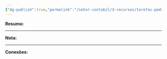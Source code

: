 ```yaml
---
{"dg-publish":true,"permalink":"/setor-contabil/3-recursos/tarefas-padrao/conciliar-conferir-juros-s-emprestimos/","dgPassFrontmatter":true,"created":"2025-06-05T23:28:01.712-03:00","updated":"2025-06-05T23:30:24.174-03:00"}
---
```


**Resumo:** 


---

**Nota:**

---

**Conexões:**